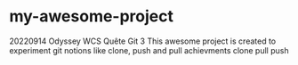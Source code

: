 # my-awesome-project
20220914 Odyssey WCS Quête Git 3
This awesome project is created to experiment git notions like clone, push and pull
achievments
clone
pull
push
